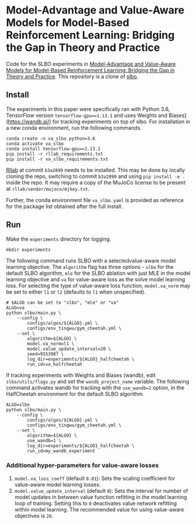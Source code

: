 
# Model-Advantage and Value-Aware Models for Model-Based Reinforcement Learning: Bridging the Gap in Theory and Practice

Code for the SLBO experiments in [Model-Advantage and Value-Aware Models for Model-Based Reinforcement Learning: Bridging the Gap in Theory and Practice](https://arxiv.org/abs/2106.14080). This repository is a clone of [slbo](https://github.com/facebookresearch/slbo).


## Install

The experiments in this paper were specifically ran with Python 3.6, TensorFlow version `tensorflow-gpu==1.13.1` and uses Weights and Biases](https://wandb.ai/) for tracking experiments on top of slbo. For installation in a new conda environment, run the following commands.

```
conda create -n va_slbo python=3.6
conda activate va_slbo
conda install tensorflow-gpu==1.13.1
pip install -r rllab_requirements.txt
pip install -r va_slbo_requirements.txt
```

[Rllab](https://github.com/rll/rllab) at commit `b3a2899` needs to be installed. This may be done by locally cloning the repo, switching to commit `b3a2899` and using `pip install -e .` inside the repo. It may require a copy of the MuJoCo license to be present at `rllab/vendor/mujoco/mjkey.txt`.

Further, the conda environment file `va_slbo.yaml` is provided as reference for the package list obtained after the full install.

## Run

Make the `experiments` directory for logging.

```
mkdir experiments
```

The following command runs SLBO with a selectedvalue-aware model learning objective.
The `algorithm` flag has three options - `slbo` for the default SLBO algorithm, `mle` for the SLBO ablation with just MLE in the model learning objective and `va` for value-aware loss as the solve model learning loss. For selecting the type of value-aware loss function, `model.va_norm` may be set to either `l1` or `l2` (defaults to `l1` when unspecified).

```
# $ALGO can be set to "slbo", "mle" or "va"
ALGO=va
python slbo/main.py \
    --config \
        configs/algos/${ALGO}.yml \
        configs/env_tingwu/gym_cheetah.yml \
    --set \
        algorithm=${ALGO} \
        model.va_norm=l1 \
        model.value_update_interval=20 \
        seed=9553987 \
        log_dir=experiments/${ALGO}_halfcheetah \
        run_id=va_halfcheetah
```

If tracking experiments with Weights and Biases (wandb), edit `slbo/utils/flags.py` and set the `wandb_project_name` variable. The following command activates wandb for tracking with the `use_wandb=1` option, in the HalfCheetah environment for the default SLBO algorithm.

```
ALGO=slbo
python slbo/main.py \
    --config \
        configs/algos/${ALGO}.yml \
        configs/env_tingwu/gym_cheetah.yml \
    --set \
        algorithm=${ALGO} \
        use_wandb=1 \
        log_dir=experiments/${ALGO}_halfcheetah \
        run_id=my_wandb_experiment
```

### Additional hyper-parameters for value-aware losses

1. `model.va_loss_coeff` (default `0.01`): Sets the scaling coefficient for value-aware model learning losses.
1. `model.value_update_interval` (default `0`): Sets the interval for number of model updates in between value function refitting in the model learning loop of training. Setting this to `0` deactivates value network refitting within model learning. The recommended value for using value-aware objectives is `20`.
